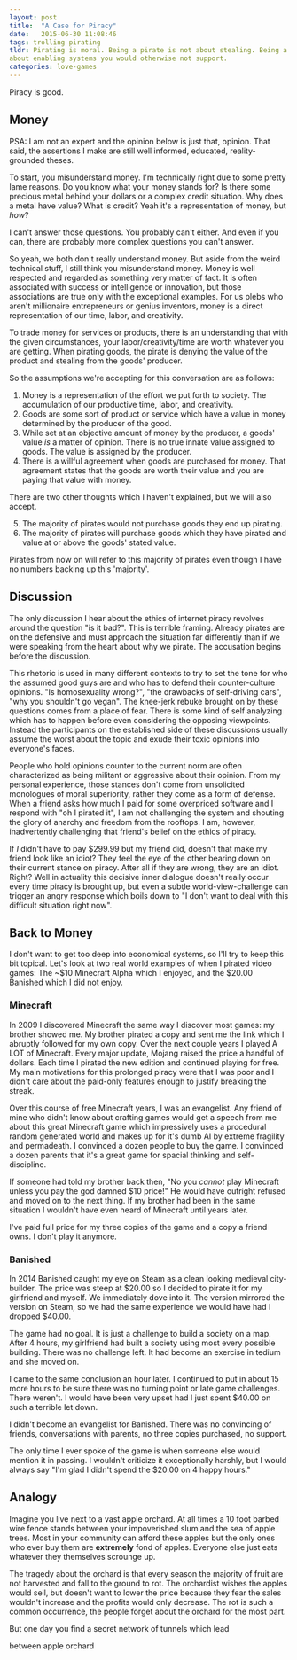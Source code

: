 ```yaml
---
layout: post
title:  "A Case for Piracy"
date:   2015-06-30 11:08:46
tags: trolling pirating
tldr: Pirating is moral. Being a pirate is not about stealing. Being a pirate is
about enabling systems you would otherwise not support.
categories: love-games
---
```

Piracy is good.
## Money

PSA: I am not an expert and the opinion below is just that, opinion. That said,
  the assertions I make are still well informed, educated, reality-grounded
  theses.

  To start, you misunderstand money. I'm technically right due to some pretty lame
  reasons. Do you know what your money stands for? Is there some precious metal
  behind your dollars or a complex credit situation. Why does a metal have value?
  What is credit? Yeah it's a representation of money, but *how*?

  I can't answer those questions. You probably can't either. And even if you can,
  there are probably more complex questions you can't answer.

  So yeah, we both don't really understand money. But aside from the weird
  technical stuff, I still think you misunderstand money. Money is well
  respected and regarded as something very matter of fact. It is often
  associated with success or intelligence or innovation, but those associations
  are true only with the exceptional examples. For us plebs who aren't
  millionaire entrepreneurs or genius inventors, money is a direct
  representation of our time, labor, and creativity.

  To trade money for services or products, there is an understanding that with
  the given circumstances, your labor/creativity/time are worth whatever you are
  getting. When pirating goods, the pirate is denying the value of the product
  and stealing from the goods' producer.

  So the assumptions we're accepting for this conversation are as follows:

  1. Money is a representation of the effort we put forth to society. The
  accumulation of our productive time, labor, and creativity.
  2. Goods are some sort of product or service which have a value in money
  determined by the producer of the good.
  3. While set at an objective amount of money by the producer, a goods' value
  *is* a matter of opinion. There is no true innate value assigned to goods.
  The value is assigned by the producer.
  4. There is a willful agreement when goods are purchased for money. That
  agreement states that the goods are worth their value and you are paying that
  value with money.

  There are two other thoughts which I haven't explained, but we will also accept.

  5. The majority of pirates would not purchase goods they end up pirating.
  6. The majority of pirates will purchase goods which they have pirated and
  value at or above the goods' stated value.

  Pirates from now on will refer to this majority of pirates even though I have
  no numbers backing up this 'majority'.

## Discussion
  The only discussion I hear about the ethics of internet piracy revolves around
  the question "is it bad?". This is terrible framing. Already pirates are on the
  defensive and must approach the situation far differently than if we were
  speaking from the heart about why we pirate. The accusation begins before the
  discussion.

  This rhetoric is used in many different contexts to try to set the tone for who
  the assumed good guys are and who has to defend their counter-culture opinions.
  "Is homosexuality wrong?", "the drawbacks of self-driving cars", "why you
  shouldn't go vegan". The knee-jerk rebuke brought on by these questions comes
  from a place of fear. There is some kind of self analyzing which has to happen
  before even considering the opposing viewpoints. Instead the participants on
  the established side of these discussions usually assume the worst about the
  topic and exude their toxic opinions into everyone's faces.

  People who hold opinions counter to the current norm are often characterized as
  being militant or aggressive about their opinion. From my personal experience,
  those stances don't come from unsolicited monologues of moral superiority,
  rather they come as a form of defense. When a friend asks how much I paid for
  some overpriced software and I respond with "oh I pirated it", I am not
  challenging the system and shouting the glory of anarchy and freedom from the
  rooftops. I am, however, inadvertently challenging that friend's belief on the
  ethics of piracy.

  If *I* didn't have to pay $299.99 but my friend did, doesn't that make my friend
  look like an idiot? They feel the eye of the other bearing down on their current
  stance on piracy. After all if they are wrong, they are an idiot. Right? Well in
  actuality this decisive inner dialogue doesn't really occur every time piracy is
  brought up, but even a subtle world-view-challenge can trigger an angry response
  which boils down to "I don't want to deal with this difficult situation right
  now".

## Back to Money

  I don't want to get too deep into economical systems, so I'll try to keep this
  bit topical. Let's look at two real world examples of when I pirated video
  games: The ~$10 Minecraft Alpha which I enjoyed, and the $20.00 Banished which
  I did not enjoy.

### Minecraft

  In 2009 I discovered Minecraft the same way I discover most games: my brother
  showed me. My brother pirated a copy and sent me the link which I abruptly
  followed for my own copy. Over the next couple years I played A LOT of
  Minecraft. Every major update, Mojang raised the price a handful of dollars.
  Each time I pirated the new edition and continued playing for free. My main
  motivations for this prolonged piracy were that I was poor and I didn't care
  about the paid-only features enough to justify breaking the streak.

  Over this course of free Minecraft years, I was an evangelist. Any friend of
  mine who didn't know about crafting games would get a speech from me about
  this great Minecraft game which impressively uses a procedural random generated
  world and makes up for it's dumb AI by extreme fragility and permadeath. I
  convinced a dozen people to buy the game. I convinced a dozen parents that
  it's a great game for spacial thinking and self-discipline.

  If someone had told my brother back then, "No you *cannot* play Minecraft
  unless you pay the god damned $10 price!" He would have outright refused and
  moved on to the next thing. If my brother had been in the same situation
  I wouldn't have even heard of Minecraft until years later.

  I've paid full price for my three copies of the game and a copy a friend owns.
  I don't play it anymore.


### Banished

  In 2014 Banished caught my eye on Steam as a clean looking medieval
  city-builder. The price was steep at $20.00 so I decided to pirate it for my
  girlfriend and myself. We immediately dove into it. The version mirrored the
  version on Steam, so we had the same experience we would have had I dropped
  $40.00.

  The game had no goal. It is just a challenge to build a society on a map.
  After 4 hours, my girlfriend had built a society using most every possible
  building. There was no challenge left. It had become an exercise in tedium and
  she moved on.

  I came to the same conclusion an hour later. I continued to put in about 15
  more hours to be sure there was no turning point or late game challenges.
  There weren't. I would have been very upset had I just spent $40.00 on such a
  terrible let down.

  I didn't become an evangelist for Banished. There was no convincing of
  friends, conversations with parents, no three copies purchased, no support.

  The only time I ever spoke of the game is when someone else would mention it
  in passing. I wouldn't criticize it exceptionally harshly, but I would always
  say "I'm glad I didn't spend the $20.00 on 4 happy hours."



## Analogy

  Imagine you live next to a vast apple orchard. At all times a 10 foot barbed
  wire
  fence stands between your impoverished slum and the sea of apple trees. Most
  in
  your community can afford these apples but the only ones who ever buy them are
  **extremely** fond of apples. Everyone else just eats whatever they themselves
  scrounge up.

  The tragedy about the orchard is that every season the majority of fruit are
  not
  harvested and fall to the ground to rot. The orchardist wishes the apples
  would
  sell, but doesn't want to lower the price because they fear the sales wouldn't
  increase and the profits would only decrease. The rot is such a common
  occurrence, the people forget about the orchard for the most part.

  But one day you find a secret network of tunnels which lead

  between
  apple orchard

